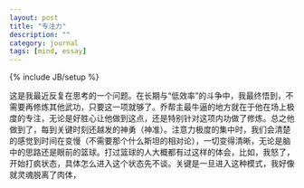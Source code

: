 ```yaml
---
layout: post
title: "专注力"
description: ""
category: journal
tags: [mind, essay]
---
```

{% include JB/setup %}

这是我最近反复在思考的一个问题。在长期与“低效率”的斗争中，我最终悟到，不需要再修炼其他武功，只要这一项就够了。乔帮主最牛逼的地方就在于他在场上极度的专注，无论是好胜心让他做到这点，还是特别针对这项内功做了修炼。总之他做到了，每到关键时刻还越发的神勇（神准）。注意力极度的集中时，我们会清楚的感觉到时间在变慢（不需要那个什么斯坦的相对论），一切变得清晰，无论是脑中的思路还是眼前的篮球。打过篮球的人大概都有过这样的体会，比如，我怒了，开始打疯状态，具体怎么进入这个状态先不谈。关键是一旦进入这种模式，我好像就灵魂脱离了肉体，
